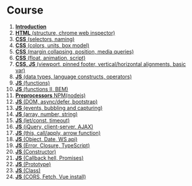 <h1>
    Course
</h1>

<ol>
    <li>
        <a href="lectures/01/01.md"><b>Introduction</b></a>
    </li>
    <li>
        <a href="lectures/02/00.md"><b>HTML</b> (structure, chrome web inspector)</a>
    </li>
    <li>
        <a href="lectures/03/00.md"><b>CSS</b> (selectors, naming)</a>
    </li>
    <li>
        <a href="lectures/04/00.md"><b>CSS</b> (colors, units, box model)</a>
    </li>
    <li>
        <a href="lectures/05/00.md"><b>CSS</b> (margin collapsing, position, media queries)</a>
    </li>
    <li>
        <a href="lectures/06/00.md"><b>CSS</b> (float, animation, script)</a>
    </li>
    <li>
        <a href="lectures/07/00.md"><b>CSS, JS</b> (viewport, pinned footer, vertical/horizontal alignments, basic var)</a>
    </li>
    <li>
        <a href="lectures/08/00.md"><b>JS</b> (data types, language constructs, operators)</a>
    </li>
    <li>
        <a href="lectures/09/00.md"><b>JS</b> (functions)</a>
    </li>
    <li>
        <a href="lectures/10/00.md"><b>JS</b> (functions II, BEM)</a>
    </li>
    <li>
        <a href="lectures/11/00.md"><b>Preprocessors</b> NPM(nodejs)</a>
    </li>
    <li>
        <a href="lectures/12/00.md"><b>JS</b> (DOM, async/defer, bootstrap)</a>
    </li>
    <li>
        <a href="lectures/13/00.md"><b>JS</b> (events, bubbling and capturing)</a>
    </li>
    <li>
        <a href="lectures/14/00.md"><b>JS</b> (array, number, string)</a>
    </li>
    <li>
        <a href="lectures/15/00.md"><b>JS</b> (let/const, timeout)</a>
    </li>
    <li>
        <a href="lectures/16/00.md"><b>JS</b> (jQuery, client-server, AJAX)</a>
    </li>
    <li>
        <a href="lectures/17/00.md"><b>JS</b> (this, call/apply, arrow function)</a>
    </li>
    <li>
        <a href="lectures/18/00.md"><b>JS</b> (Object, Date, WS api)</a>
    </li>
    <li>
        <a href="lectures/19/00.md"><b>JS</b> (Error, Closure, TypeScript)</a>
    </li>
    <li>
        <a href="lectures/20/00.md"><b>JS</b> (Constructor)</a>
    </li>
    <li>
        <a href="lectures/21/00.md"><b>JS</b> (Callback hell, Promises)</a>
    </li>
    <li>
        <a href="lectures/22/00.md"><b>JS</b> (Prototype)</a>
    </li>
    <li>
        <a href="lectures/23/00.md"><b>JS</b> (Class)</a>
    </li>
    <li>
        <a href="lectures/24/00.md"><b>JS</b> (CORS, Fetch, Vue install)</a>
    </li>
</ol>
